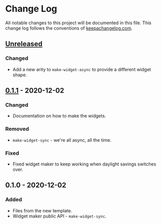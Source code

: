 # Change Log
All notable changes to this project will be documented in this file. This change log follows the conventions of [keepachangelog.com](http://keepachangelog.com/).

## [Unreleased]
### Changed
- Add a new arity to `make-widget-async` to provide a different widget shape.

## [0.1.1] - 2020-12-02
### Changed
- Documentation on how to make the widgets.

### Removed
- `make-widget-sync` - we're all async, all the time.

### Fixed
- Fixed widget maker to keep working when daylight savings switches over.

## 0.1.0 - 2020-12-02
### Added
- Files from the new template.
- Widget maker public API - `make-widget-sync`.

[Unreleased]: https://github.com/your-name/brainjar/compare/0.1.1...HEAD
[0.1.1]: https://github.com/your-name/brainjar/compare/0.1.0...0.1.1
